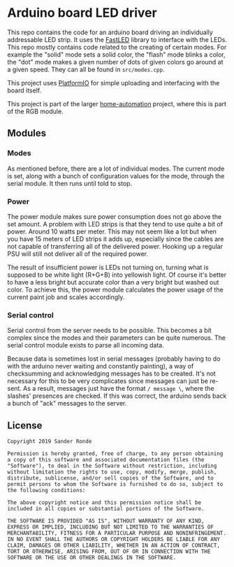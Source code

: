 # Arduino board LED driver

This repo contains the code for an arduino board driving an individually addressable LED strip. It uses the [FastLED](https://github.com/FastLED/FastLED) library to interface with the LEDs. This repo mostly contains code related to the creating of certain modes. For example the "solid" mode sets a solid color, the "flash" mode blinks a color, the "dot" mode makes a given number of dots of given colors go around at a given speed. They can all be found in `src/modes.cpp`.

This project uses [PlatformIO](https://platformio.org/) for simple uploading and interfacing with the board itself.

This project is part of the larger [home-automation](https://github.com/SanderRonde/home-automation) project, where this is part of the RGB module.

## Modules

### Modes

As mentioned before, there are a lot of individual modes. The current mode is set, along with a bunch of configuration values for the mode, through the serial module. It then runs until told to stop. 

### Power

The power module makes sure power consumption does not go above the set amount. A problem with LED strips is that they tend to use quite a bit of power. Around 10 watts per meter. This may not seem like a lot but when you have 15 meters of LED strips it adds up, especially since the cables are not capable of transferring all of the delivered power. Hooking up a regular PSU will still not deliver all of the required power.

The result of insufficient power is LEDs not turning on, turning what is supposed to be white light (R+G+B) into yellowish light. Of course it's better to have a less bright but accurate color than a very bright but washed out color. To achieve this, the power module calculates the power usage of the current paint job and scales accordingly.

### Serial control

Serial control from the server needs to be possible. This becomes a bit complex since the modes and their parameters can be quite numerous. The serial control module exists to parse all incoming data.

Because data is sometimes lost in serial messages (probably having to do with the arduino never waiting and constantly painting), a way of checksumming and acknowledging messages has to be created. It's not necessary for this to be very complicates since messages can just be re-sent. As a result, messages just have the format `/ message \`, where the slashes' presences are checked. If this was correct, the arduino sends back a bunch of "ack" messages to the server.

## License

```text
Copyright 2019 Sander Ronde

Permission is hereby granted, free of charge, to any person obtaining a copy of this software and associated documentation files (the "Software"), to deal in the Software without restriction, including without limitation the rights to use, copy, modify, merge, publish, distribute, sublicense, and/or sell copies of the Software, and to permit persons to whom the Software is furnished to do so, subject to the following conditions:

The above copyright notice and this permission notice shall be included in all copies or substantial portions of the Software.

THE SOFTWARE IS PROVIDED "AS IS", WITHOUT WARRANTY OF ANY KIND, EXPRESS OR IMPLIED, INCLUDING BUT NOT LIMITED TO THE WARRANTIES OF MERCHANTABILITY, FITNESS FOR A PARTICULAR PURPOSE AND NONINFRINGEMENT. IN NO EVENT SHALL THE AUTHORS OR COPYRIGHT HOLDERS BE LIABLE FOR ANY CLAIM, DAMAGES OR OTHER LIABILITY, WHETHER IN AN ACTION OF CONTRACT, TORT OR OTHERWISE, ARISING FROM, OUT OF OR IN CONNECTION WITH THE SOFTWARE OR THE USE OR OTHER DEALINGS IN THE SOFTWARE.
```